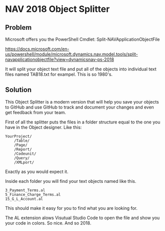 # NAV 2018 Object Splitter

## Problem
Microsoft offers you the PowerShell Cmdlet: 
Split-NAVApplicationObjectFile

https://docs.microsoft.com/en-us/powershell/module/microsoft.dynamics.nav.model.tools/split-navapplicationobjectfile?view=dynamicsnav-ps-2018

It will split your object text file and put all of the objects into individual text files named TAB18.txt for exampel. This is so 1980's. 

## Solution

This Object Splitter is a modern version that will help you save your objects to GitHub and use GitHub to track and document your changes and even get feedback from your team. 

First of all the splitter puts the files in a folder structure equal to the one you have in the Object designer. Like this:

````
YourProject/
    /Table/
    /Page/
    /Report/
    /Codeunit/
    /Query/
    /XMLport/
````

Exactly as you would expect it. 

Inside each folder you will find your text objects named like this. 

````
3_Payment_Terms.al
5_Finance_Charge_Terms.al
15_G_L_Account.al
````

This should make it easy for you to find what you are looking for.

The AL extension alows Visutual Studio Code to open the file and show you your code in colors. So nice. And so 2018. 

